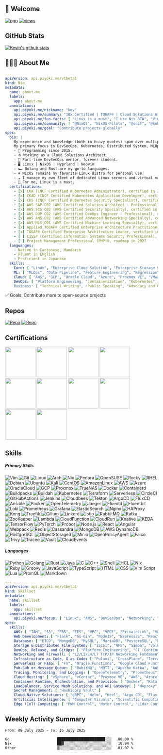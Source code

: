 ## 👋 Welcome

[![pgp](https://img.shields.io/badge/pgp-0x94D6346D64755A07-313131?style=flat&labelColor=545454&color=313131)](https://gist.githubusercontent.com/piyoki/c02f59d6622d9398395fcdd235106b12/raw/cf5ee5319a6f0d9deb4ce9e25913de781fe5a7e4/03F0DA2F40D284FCB33A182A72342911D7967CEB.asc) 
[![views](https://komarev.com/ghpvc/?username=piyoki&style=flat&color=313131&label=views)](https://github.com/piyoki)

## GitHub Stats

<a href="https://github.com/piyoki">
 <img align="center" src="https://github-readme-stats.vercel.app/api?username=piyoki&show_icons=true&bg_color=00000000" alt="Kevin's github stats"/>
</a>

## 👨🏻‍💻 About Me 

```yaml
---
apiVersion: api.piyoki.me/v1beta1
kind: Bio
metadata:
  name: about-me
  labels:
    app: about-me
  annotations:
    api.piyoki.me/nickname: "kev"
    api.piyoki.me/summary: "10x Certified | TOGAF® | Cloud Solutions Architect | Linux, AWS, DevSecOps, MLOps, Networking, Cybersecurity, Serverless Computing, Kubernetes, Distributed System"
    api.piyoki.me/fun-facts: [ "Linux is a must", "I use Nix BTW", "Vim Professional", "ENTJ-A" ]
    api.piyoki.me/community: [ "@NixOS", "NixOS-Pilots", "@cncf", "@kubernetes", "@cilium", "@juicedata", "@techprober", "@vertexbox" ]
    api.piyoki.me/goal: "Contribute projects globally"
spec:
  bio: |
    My experience and knowledge (both in heavy quotes) span over multiple areas of technology.
    My primary focus is DevSecOps, Kubernetes, Distributed System, MLOps, Serverless Computing, and CloudNative technology.
    - 📅 Programming since 2015.
    - ⛵ Working as a Cloud Solutions Architect.
    - 🏫 Part-time DevSecOps mentor, forever student.
    - 🖥️ Linux | NixOS | Hyprland | Neovim
    - 🏎️ Golang and Rust are my go-to languages.
    - ❄️ NixOS remains my favorite Linux distro for personal use.
    - ☁️ I manage my own fleet of dedicated Linux servers and virtual machines on-premises and on the cloud.
    - 🎲 For me, Linux is a must.
  certifications:
    - [x] CKA (CNCF Certified Kubernetes Administrator), certified in 2022
    - [x] CKAD (CNCF Certified Kubernetes Application Developer), certified in 2022
    - [x] CKS (CNCF Certified Kubernetes Security Specialist), certified in 2023
    - [x] AWS SAP-C02 (AWS Certified Solution Architect - Professional), certified in 2024
    - [x] AWS SCS-C02 (AWS Certified Security Specialty), certified in 2024
    - [x] AWS DOP-C02 (AWS Certified DevOps Engineer - Professional), certified in 2024
    - [x] AWS ANS-C02 (AWS Certified Advanced Networking Specialty), certified in 2025
    - [x] AWS MLS-C01 (AWS Certified Machine Learning Specialty), certified in 2025
    - [x] Applied TOGAF® Certified Enterprise Architecture Practitioner, certified in 2025
    - [x] TOGAF® Certified Enterprise Architecture Leader, vertified in 2025
    - [ ] CISSP (Certified Information Systems Security Professional), roadmap in 2026
    - [ ] Project Management Professional (PMP)®, roadmap in 2027
  languanges:
    - Native in Cantonese, Mandarin
    - Fluent in English
    - Proficient in Japanese
  skills:
    Core: [ "Linux", "Enterprise Cloud Solution", "Enterprise Storage Solution", "Enterprise Integrated Compliance Firewall", "IT Security", "Advanced Networking", "Enterprise SD-WAN Solution" ]
    ML: [ "MLOps", "Data Pipeline", "Feature Engineering", "Regression", "Reinforece Learning", "Transfer Learning", "Federated Learning", "Deep Learning", "Topic Modeling", "NLP", "Clustering", "Classification", "Computer Vision" ]
    Cloud: [ "AWS", "GCP", "Oracle Cloud", "Azure", "Proxmox VE", "VMware vCenter" ]
    DevOps: [ "Platform Engineering, "Containerization", "Kubernetes", "CloudNative", "DevSecOps", "GitOps", "Serverless" ]
    Business: [ "Technical Writing", "Public Speaking", "Advocacy and Outreach", "Events Hosting" ]
```

✅ Goals: Contribute more to open-source projects

## Repos

[![Repo](https://custom-icon-badges.herokuapp.com/badge/-Personal%20Repos-black?style=for-the-badge&logoColor=white&logo=repo)](https://github.com/piyoki)
[![Repo](https://custom-icon-badges.herokuapp.com/badge/-Gist%20Repos-black?style=for-the-badge&logoColor=white&logo=repo)](https://gist.github.com/piyoki)

## Certifications

<img src="https://github.com/user-attachments/assets/74ef8ef7-625b-4a26-972c-bc546e86b1a3" border="0" width="100px">
<img src="https://github.com/user-attachments/assets/8e23a1e2-26c0-4133-a865-431d76c0ff7a" border="0" width="100px">
<img src="https://github.com/user-attachments/assets/78bd1572-a9db-43bb-89b6-98b8d0737f29" border="0" width="100px">
<img src="https://github.com/user-attachments/assets/82f54569-0821-46da-a82b-7f5468b08b05" border="0" width="100px">
<img src="https://github.com/user-attachments/assets/eab76e54-eb17-4d0c-a136-5373812f2181" border="0" width="100px">
<img src="https://github.com/piyoki/piyoki/assets/31861128/e4716a48-03e9-4f25-968b-5088c7408e6e" border="0" width="100px">
<img src="https://github.com/piyoki/piyoki/assets/31861128/fa15e3cb-0741-4b74-83f7-3627941e1ed3" border="0" width="100px">
<img src="https://github.com/piyoki/piyoki/assets/31861128/e58fb540-b365-4123-a752-009370fa9994" border="0" width="100px">
<img src="https://github.com/piyoki/piyoki/assets/31861128/28767e55-3583-4cf5-83bc-5e94b71984f1" border="0" width="100px">
<img src="https://github.com/piyoki/piyoki/assets/31861128/77a2d702-4b79-4eb2-92b5-d8ff13274797" border="0" width="100px">

## Skills

##### Primary Skills

![Vim](https://img.shields.io/badge/-Vim-000?&logo=Vim&logoColor=green)
![Git](https://img.shields.io/badge/-Git-000?&logo=Git)
![Linux](https://img.shields.io/badge/-Linux-000?&logo=Linux)
![Arch](https://img.shields.io/badge/-Arch-000?&logo=ArchLinux)
![Nix](https://img.shields.io/badge/-Nix-000?&logo=NixOS)
![Fedora](https://img.shields.io/badge/-Fedora-000?&logo=Fedora)
![OpenSUSE](https://img.shields.io/badge/-openSUSE-000?&logo=suse&logoColor=green)
![Rocky](https://img.shields.io/badge/-Rocky-000?&logo=rockylinux)
![RHEL](https://img.shields.io/badge/-RHEL-000?&logo=RedHat&logoColor=red)
![Debian](https://img.shields.io/badge/-Debian-000?&logo=Debian&logoColor=red)
![Ubuntu](https://img.shields.io/badge/-Ubuntu-000?&logo=Ubuntu)
![Kali](https://img.shields.io/badge/-Kali-000?&logo=kalilinux)
![CentOS](https://img.shields.io/badge/-CentOS-000?&logo=CentOS&logoColor=green)
![AmazonLinux](https://img.shields.io/badge/-AmazonLinux-000?&logo=AmazonEC2)
![AWS](https://img.shields.io/badge/-AWS-000?&logo=amazonwebservices&logoColor=F90)
![Azure](https://custom-icon-badges.herokuapp.com/badge/-Azure-000?&logo=Azure&logoColor=blue)
![OracleCloud](https://img.shields.io/badge/-OracleCloud-000?&logo=Oracle&logoColor=orange)
![GCP](https://img.shields.io/badge/-GCP-000?&logo=GoogleCloud)
![Proxmox](https://img.shields.io/badge/-Proxmox-000?&logo=Proxmox)
![TrueNAS](https://img.shields.io/badge/-TrueNAS-000?&logo=TrueNAS)
![Docker](https://img.shields.io/badge/-Docker-000?&logo=Docker)
![Containerd](https://img.shields.io/badge/-Containerd-000?&logo=Containerd)
![Buildpacks](https://custom-icon-badges.herokuapp.com/badge/-Buildpacks-000?&logo=buildpacks)
![Buildah](https://custom-icon-badges.herokuapp.com/badge/-Buildah-000?&logo=buildah)
![Kubernetes](https://img.shields.io/badge/-Kubernetes-000?&logo=Kubernetes)
![Terraform](https://img.shields.io/badge/-Terraform-000?&logo=Terraform&logoColor=blueviolet)
![Serverless](https://img.shields.io/badge/-Serverless-000?&logo=Serverless)
![CircleCI](https://img.shields.io/badge/-Circle%20CI-000?&logo=CircleCI)
![GitHubActions](https://img.shields.io/badge/-GitHubActions-000?&logo=GitHubActions)
![Jenkins](https://custom-icon-badges.herokuapp.com/badge/-Jenkins-000?&logo=Jenkins)
![Cloudbees](https://img.shields.io/badge/-Cloudbees-000?&logo=Cloudbees)
![Tekton](https://img.shields.io/badge/-Tekton-000?&logo=Tekton)
![ArgoCD](https://img.shields.io/badge/-ArgoCD-000?&logo=Argo)
![FluxCD](https://custom-icon-badges.herokuapp.com/badge/-FluxCD-000?&logo=fluxcd)
![Ansible](https://img.shields.io/badge/-Ansible-000?&logo=Ansible&logoColor=red)
![Packer](https://img.shields.io/badge/-Packer-000?&logo=Packer)
![OpenTelemetry](https://custom-icon-badges.herokuapp.com/badge/-OpenTelemetry-000?&logo=OpenTelemetry&logoColor=blue)
![Jaeger](https://custom-icon-badges.herokuapp.com/badge/-Jaeger-000?&logo=Jaeger)
![Fluentd](https://custom-icon-badges.herokuapp.com/badge/-Fluentd-000?&logo=Fluentd)
![Fluentbit](https://custom-icon-badges.herokuapp.com/badge/-Fluentbit-000?&logo=Fluentbit)
![Loki](https://custom-icon-badges.herokuapp.com/badge/-Loki-000?&logo=loki)
![Prometheus](https://img.shields.io/badge/-Prometheus-000?&logo=Prometheus)
![Grafana](https://img.shields.io/badge/-Grafana-000?&logo=Grafana)
![ElasticSearch](https://img.shields.io/badge/-ElasticSearch-000?&logo=ElasticSearch&logoColor=lightpink)
![Nginx](https://img.shields.io/badge/-Nginx-000?&logo=Nginx&logoColor=009900)
![HAProxy](https://custom-icon-badges.herokuapp.com/badge/-HAProxy-000?&logo=haproxy)
![Kong](https://img.shields.io/badge/-Kong-000?&logo=Kong&logoColor=lightgreen)
![Traefik](https://img.shields.io/badge/-Traefik-000?&logo=TraefikProxy)
![Cilium](https://img.shields.io/badge/-Cilium-000?&logo=Cilium)
![Linkerd](https://custom-icon-badges.herokuapp.com/badge/-Linkerd-000?&logo=Linkerd)
![Istio](https://custom-icon-badges.herokuapp.com/badge/-Istio-000?&logo=Istio)
![RabbitMQ](https://img.shields.io/badge/-RabbitMQ-000?&logo=RabbitMQ)
![Kafka](https://img.shields.io/badge/-Kafka-000?&logo=apachekafka)
![ZooKeeper](https://custom-icon-badges.herokuapp.com/badge/-ZooKeeper-000?&logo=apachezookeeper)
![Lambda](https://img.shields.io/badge/-Lambda-000?&logo=AWSLambda)
![CloudFunction](https://custom-icon-badges.herokuapp.com/badge/-CloudFunctions-000?&logo=google-cloud-functions)
![CloudRun](https://custom-icon-badges.herokuapp.com/badge/-CloudRun-000?&logo=google-cloud-run)
![Knative](https://custom-icon-badges.herokuapp.com/badge/-Knative-000?&logo=Knative&logoColor=blue)
![KEDA](https://custom-icon-badges.herokuapp.com/badge/-KEDA-000?&logo=keda)
![TensorFlow](https://img.shields.io/badge/-TensorFlow-000?&logo=TensorFlow)
![PyTorch](https://img.shields.io/badge/-PyTorch-000?&logo=PyTorch)
![Probot](https://custom-icon-badges.herokuapp.com/badge/-Probot-000?&logo=Probot)
![Node.js](https://img.shields.io/badge/-Node.js-000?&logo=node.js)
![React](https://img.shields.io/badge/-React-000?&logo=React)
![Angular](https://img.shields.io/badge/-Angular-000?&logo=Angular&logoColor=darkred)
![Webpack](https://img.shields.io/badge/-Webpack-000?&logo=Webpack)
![Redis](https://img.shields.io/badge/-Redis-000?&logo=Redis)
![Cassandra](https://custom-icon-badges.herokuapp.com/badge/-Cassandra-000?&logo=apache-cassandra)
![MongoDB](https://img.shields.io/badge/-MongoDB-000?&logo=MongoDB)
![AWS DynamoDB](https://img.shields.io/badge/-AmazonDynamoDB-000?&logo=AmazonDynamoDB&logoColor=de8000)
![PostgreSQL](https://img.shields.io/badge/-PostgreSQL-000?&logo=PostgreSQL)
![ObjectStorage3](https://img.shields.io/badge/-ObjectStorage-000?&logo=AmazonS3)
![Minio](https://custom-icon-badges.herokuapp.com/badge/-Minio-000?&logo=minio)
![OpenPolicyAgent](https://custom-icon-badges.herokuapp.com/badge/-OpenPolicyAgent-000?&logo=open-policy-agent)
![Falco](https://custom-icon-badges.herokuapp.com/badge/-Falco-000?&logo=falco)
![Trivy](https://custom-icon-badges.herokuapp.com/badge/-Trivy-000?&logo=aqua-trivy)
![Tracee](https://custom-icon-badges.herokuapp.com/badge/-Tracee-000?&logo=aqua-tracee)
![Vault](https://custom-icon-badges.herokuapp.com/badge/-Vault-000?&logo=vault)
![CloudEvents](https://custom-icon-badges.herokuapp.com/badge/-CloudEvents-000?&logo=CloudEvents)

##### Languages

![Python](https://img.shields.io/badge/-Python-000?&logo=Python)
![Golang](https://img.shields.io/badge/-Golang-000?&logo=Go)
![Rust](https://img.shields.io/badge/-Rust-000?&logo=Rust)
![Java](https://custom-icon-badges.herokuapp.com/badge/-Java-000?&logo=Java-lang)
![C](https://img.shields.io/badge/-Clang-000?&logo=c)
![C++](https://img.shields.io/badge/-C++-000?&logo=cplusplus)
![Shell](https://img.shields.io/badge/-Shell-000?&logo=GNOMETerminal)
![HCL](https://img.shields.io/badge/-HCL-000?&logo=HCL)
![Nix](https://img.shields.io/badge/-Nix-000?&logo=NixOS)
![Ruby](https://img.shields.io/badge/-Ruby-000?&logo=Ruby&logoColor=darkred)
![Groovy](https://img.shields.io/badge/-Groovy-000?&logo=ApacheGroovy)
![JavaScript](https://img.shields.io/badge/-JavaScript-000?&logo=JavaScript)
![TypeScript](https://img.shields.io/badge/-TypeScript-000?&logo=TypeScript)
![HTML](https://img.shields.io/badge/-HTML-000?&logo=HTML5)
![CSS](https://img.shields.io/badge/-CSS-000?&logo=CSS3&logoColor=yellow)
![Vim Script](https://img.shields.io/badge/-Vim%20Script-000?&logo=vim&logoColor=green)
![Lua](https://img.shields.io/badge/-Lua-000?&logo=Lua&logoColor=pink)
![PromQL](https://img.shields.io/badge/-PromQL-000?&logo=Prometheus)
![Markdown](https://img.shields.io/badge/-Markdown-000?&logo=Markdown)

```yaml
---
apiVersion: api.piyoki.me/v1beta1
kind: Skillset
metadata:
  name: skillset
  labels:
    app: skillset
  annotations:
    api.piyoki.me/focus: [ "Linux", "AWS", "DevSecOps", "Networking", "Cybersecurity", "Serverless Computing", "CloudNative", "Kubernetes" ]
spec:
  skills:
    AWS: [ "IAM", "S3", "EBS", "EFS", "VPC", "VPCE", "PrivateLink", "VPCPeering", "APIGateway", "EKS", "ECS", "EC2", "Route53", "StepFunction", "Lambda", "RDS", "Aurora", "DynamoDB", "CloudFront", "TransitGateway", "CloudWatch", "QuickSight", "RedShift", "SNS", "SQS", "OpenSearch", "KinesisDataStream", "KinesisDataFirehose", "ElasticCache", "WAF", "Cognito", "EventBridge", "GuardDuty", "CloudTrail", "Inspector", "CloudFormation", "SecretManager", "Config", "SageMaker", "KinesisDataAnalytics" ]
    Web Development: [ "Flask", "Go-Gin", "NodeJS", "ExpressJS", "ReactJS", "AngularJS", "RxJS", "Yarn", "Webpack", "FastAPI" ]
    Database: [ "ETCD", "MongoDB", "MySQL", "MariaDB", "PostgreSQL", "Firestore", "InfluxDB", "Redis", "AWS DynamoDB", "AWS Aurora", "Cassandra" ]
    Storage & Distributed File System: [ "iSCSI", "NFS", "Samba", "Volume Storage", "Bucket Storage", "File Storage", "CloudNative CSI (Container Storage Interface)" ]
    DevOps, Release, and GitOps: [ "Platform Engineering", "CI (Continuous Integration)", "CD (Continuous Deployment)", "CO (Continuous Operation)", "ChatOps", "GitHub Actions", "Jenkins", "CircleCI", "Tekton CI", "Argo Workflow", "Weaveworks", "Jenkins X", "Argo Events", "Argo Workflow", "Image Updater", "ArgoCD", "FluxCD", "Flagger", "Rancher Fleet", "Ansible Tower", "AWX", "Progressive Delivery", "Blue/Green Deployment", "Canary Deployment" ]
    Networking and Firewall: [ "L2/L3/L4/L7 TCP/IP Networking Fundamentals", "VLAN", "Pfsense", "OPNSense", "Sophos-XG-Firewall", "Cloud Router", "IPS", "DDoS Protection", "CDN", "Proxy Tunnel", "SD-WAN Solution" ]
    Infrastructure as Code, X as Code: [ "Pulumi", "CrossPlane", "Terraform", "Terragrunt", "Packer", "Cloud-init", "Ansible", "LXC" ]
    Serverless or FaaS: [ "Fn", "Oracle Functions", "Google Cloud Functions", "AWS Lambda", "Vercel Serverless Function", "AWS Fargate (Serverless way to launch containers)", "OpenFaaS" ]
    Pub-Sub or Message Queue: [ "RabitMQ", "MQTT", "Apache Kafka", "AWS SQS", "Redis Stream" ]
    Tracing, Monitoring, and Logging: [ "OpeneTelemetry", "Prometheus", "Kiali", "Grafana", "Loki", "ELK Stack (ElasticSearch)", "Fluentd", "Fluentbit" ]
    Cloud Hosting: [ "vSphere", "vCenter", "Proxmox VE", "AWS", "Azure", "Google Cloud", "Huawei Cloud", "Oracle Cloud", "AliCloud", "Bandwagon VPS Hosting", "Tencent Cloud", "Linnode", "Vultr", "Civo", "Hetzner" ]
    Container Runtime, Orchestration, and Provision: [ "Docker", "Kata Container", "CRI-O", "Containerd", "Docker Swarm", "Rancher (k3s)", "CloudFoundry", "Kubernetes (k8s)", "OpenShift", "AWS EKS", "GKE", "OKE", "K3D", "K0S", "MiniKube", "Kind" ]
    LoadBalancer, Service Mesh Solutions, and API Gateway: [ "HAproxy", "Nginx", "Trafik", "Istio", "Linkerd", "Envoy", "Consul", "Kong", "Cilium Sidecarless Service Mesh" ]
    Secret Management: [ "Hashicorp Vault" ]
    Cloud-Native Solutions: [ "gRPC", "Helm", "Keel", "Argo CD", "Flux CD", "ArgoWorkflow", "Tekton CI", "Kafka", "Harbor", "Longhorn", "Buildpack", "Kaniko", "EFK Stack", "FluentBit", "Fluentd", "Knative", "KubeFlow", "KubeEdge", "Flagger", "Kubeseal", "KubeLinter", "KubeVela", "Kogito", "Zipkin", "NeoLoad", "Keptn", "Velero", "GatesKeeper", "KubeMQ", "Apache Pulsar", "Capsule", "VCluster", "DevSpace", "Keda", "Dapr", "Karmada", "Sysbox", "OpenTelemetry", "Jenkins X", "Cilium", "Tetragon", "KPack", "Trivy", "Kyverno", "Falco", "OpenPolicyAgent", "Karpenter", "Pixie", "Robusta" ]
    Artificial Intelligence: [ "Computer Visuals", "Scientific Computing", "Model Training", "Linear Regression", "Transfer Learning", "Federal Learning" ]
    Edge (IoT) Computing: [ "PWM Control", "Motor Control", "Lidar Control", "Relay Control" ]
```

## Weekly Activity Summary

<!--START_SECTION:waka-->

```txt
From: 09 July 2025 - To: 16 July 2025

Go                      ██████████████████████░░░   88.00 %
Nix                     ██▓░░░░░░░░░░░░░░░░░░░░░░   10.94 %
Other                   ▒░░░░░░░░░░░░░░░░░░░░░░░░   01.07 %
```

<!--END_SECTION:waka-->

